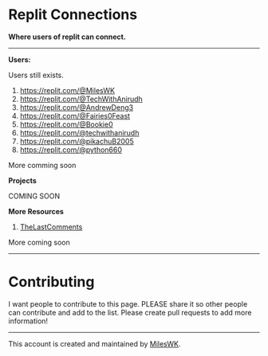 # Replit Connections
**Where users of replit can connect.**

----
**Users:**

Users still exists. 

1. https://replit.com/@MilesWK
2. https://replit.com/@TechWithAnirudh
3. https://replit.com/@AndrewDeng3
4. https://replit.com/@Fairies0Feast
5. https://replit.com/@Bookie0
6. https://replit.com/@techwithanirudh
7. https://replit.com/@pikachuB2005
8. https://replit.com/@python660


More comming soon


**Projects**

COMING SOON

**More Resources**
1. [TheLastComments](https://github.com/ReplitConnections/TheLastComments)

More coming soon

---
# Contributing
I want people to contribute to this page. PLEASE share it so other people can contribute and add to the list. Please create pull requests to add more information!

---

This account is created and maintained by [MilesWK](https://www.mileswk.com/).
